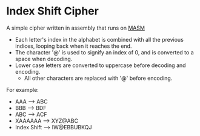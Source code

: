 # Index Shift Cipher
 A simple cipher written in assembly that runs on [MASM](https://en.wikipedia.org/wiki/Microsoft_Macro_Assembler)

 - Each letter's index in the alphabet is combined with all the previous indices, looping back when it reaches the end.
 - The character '@' is used to signify an index of 0, and is converted to a space when decoding.
 - Lower case letters are converted to uppercase before decoding and encoding.
 	- All other characters are replaced with '@' before encoding.

For example:

 - AAA --> ABC
 - BBB --> BDF
 - ABC --> ACF
 - XAAAAAA --> XYZ@ABC
 - Index Shift --> IW@EBBUBKQJ
